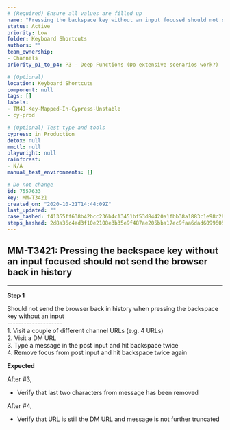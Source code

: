 ```yaml
---
# (Required) Ensure all values are filled up
name: "Pressing the backspace key without an input focused should not send the browser back in history"
status: Active
priority: Low
folder: Keyboard Shortcuts
authors: ""
team_ownership: 
- Channels
priority_p1_to_p4: P3 - Deep Functions (Do extensive scenarios work?)

# (Optional)
location: Keyboard Shortcuts
component: null
tags: []
labels: 
- TM4J-Key-Mapped-In-Cypress-Unstable
- cy-prod

# (Optional) Test type and tools
cypress: in Production
detox: null
mmctl: null
playwright: null
rainforest: 
- N/A
manual_test_environments: []

# Do not change
id: 7557633
key: MM-T3421
created_on: "2020-10-21T14:44:09Z"
last_updated: ""
case_hashed: f41355ff638b42bcc236b4c13451bf53d84420a1fbb38a1883c1e98c28ce1e4c9a1178b2fe05e7ba0de29318f4b0b8c8
steps_hashed: 2d8a36c4ad3f10e2108e3b35e9f487ae205bba17ec9faa6dad60996055674c4b4b8c531f3cccb5b1ca789ec22cdbc65f
---
```


<!-- (Auto-generated) Based on frontmatter's "key" and "name" -->

## MM-T3421: Pressing the backspace key without an input focused should not send the browser back in history

---

**Step 1**

Should not send the browser back in history when pressing the backspace key without an input\
\--------------------\
1\. Visit a couple of different channel URLs (e.g. 4 URLs)\
2\. Visit a DM URL\
3\. Type a message in the post input and hit backspace twice\
4\. Remove focus from post input and hit backspace twice again

**Expected**

After #3,

- Verify that last two characters from message has been removed

After #4,

- Verify that URL is still the DM URL and message is not further truncated
